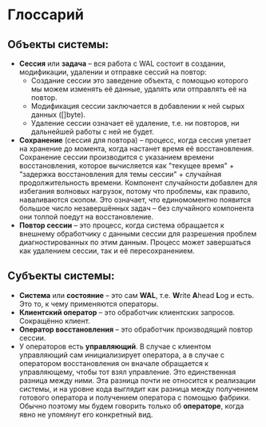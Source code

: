 # Глоссарий

## Объекты системы:

* **Сессия** или **задача** – вся работа с WAL состоит в создании, модификации, удалении и отправке сессий на повтор:
  * Создание сессии это заведение объекта, с помощью которого мы можем изменять её данные, удалять или отправлять её
    на повтор.
  * Модификация сессии заключается в добавлении к ней сырых данных ([]byte).
  * Удаление сессии означает её удаление, т.е. ни повторов, ни дальнейшей работы с ней не будет.
* **Сохранение** (сессия для повтора) – процесс, когда сессия улетает на хранение до момента, когда настанет время
  её восстановления. Сохранение сессии производится с указанием времени восстановления, которое вычисляется как
  "текущее время" + "задержка восстановления для темы сессии" + случайная продолжительность времени.
  Компонент случайности добавлен для избегания волновых нагрузок, потому что проблемы, как правило, наваливаются
  скопом. Это означает, что единомоментно появится большое число незавершённых задач – без случайного компонента они
  толпой поедут на восстановление.
* **Повтор сессии** – это процесс, когда система обращается к внешнему обработчику с данными сессии для разрешения
  проблем диагностированных по этим данным. Процесс может завершаться как удалением сессии, так и её пересохранением.

## Субъекты системы:

* **Система** или **состояние** – это сам **WAL**, т.е. **W**rite **A**head **L**og и есть. Это то, к чему применяются
  операторы.
* **Клиентский оператор** – это обработчик клиентских запросов. Сокращённо клиент.
* **Оператор восстановления** – это обработчик производящий повтор сессии.
* У операторов есть **управляющий**. В случае с клиентом управляющий сам инициализирует оператора, а в случае с
  оператором восстановления он вначале обращается к управляющему, чтобы тот взял управление. Это единственная 
  разница между ними. Эта разница почти не относится к реализации системы, и на уровне кода выглядит как разница между 
  получением готового оператора и получением оператора с помощью фабрики. Обычно поэтому мы будем говорить только об 
  **операторе**, когда явно не упомянут его конкретный вид. 

